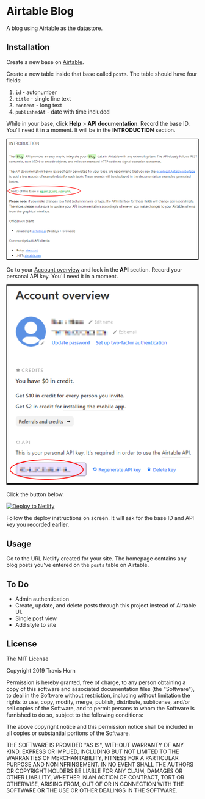 # Airtable Blog

A blog using Airtable as the datastore.

## Installation

Create a new base on [Airtable](https://airtable.com/).

Create a new table inside that base called `posts`. The table should have four
fields:

1. `id` - autonumber
2. `title` - single line text
3. `content` - long text
4. `publishedAt` - date with time included

While in your base, click **Help** > **API documentation**. Record the base ID. You'll need it in a moment.
It will be in the **INTRODUCTION** section.

![Where to find base ID](./images/instructions-base-id.png)

Go to your [Account overview](https://airtable.com/account) and look in the
**API** section. Record your personal API key. You'll need it in a moment.

![Where to find API key](./images/instructions-api-key.png)

Click the button below.

[![Deploy to
Netlify](https://www.netlify.com/img/deploy/button.svg)](https://app.netlify.com/start/deploy?repository=https://github.com/travishorn/airtable-blog)

Follow the deploy instructions on screen. It will ask for the base ID and API
key you recorded earlier.

## Usage

Go to the URL Netlify created for your site. The homepage contains any blog
posts you've entered on the `posts` table on Airtable.

## To Do

- Admin authentication
- Create, update, and delete posts through this project instead of Airtable UI.
- Single post view
- Add style to site

## License

The MIT License

Copyright 2019 Travis Horn

Permission is hereby granted, free of charge, to any person obtaining a copy of
this software and associated documentation files (the "Software"), to deal in
the Software without restriction, including without limitation the rights to
use, copy, modify, merge, publish, distribute, sublicense, and/or sell copies of
the Software, and to permit persons to whom the Software is furnished to do so,
subject to the following conditions:

The above copyright notice and this permission notice shall be included in all
copies or substantial portions of the Software.

THE SOFTWARE IS PROVIDED "AS IS", WITHOUT WARRANTY OF ANY KIND, EXPRESS OR
IMPLIED, INCLUDING BUT NOT LIMITED TO THE WARRANTIES OF MERCHANTABILITY, FITNESS
FOR A PARTICULAR PURPOSE AND NONINFRINGEMENT. IN NO EVENT SHALL THE AUTHORS OR
COPYRIGHT HOLDERS BE LIABLE FOR ANY CLAIM, DAMAGES OR OTHER LIABILITY, WHETHER
IN AN ACTION OF CONTRACT, TORT OR OTHERWISE, ARISING FROM, OUT OF OR IN
CONNECTION WITH THE SOFTWARE OR THE USE OR OTHER DEALINGS IN THE SOFTWARE.
